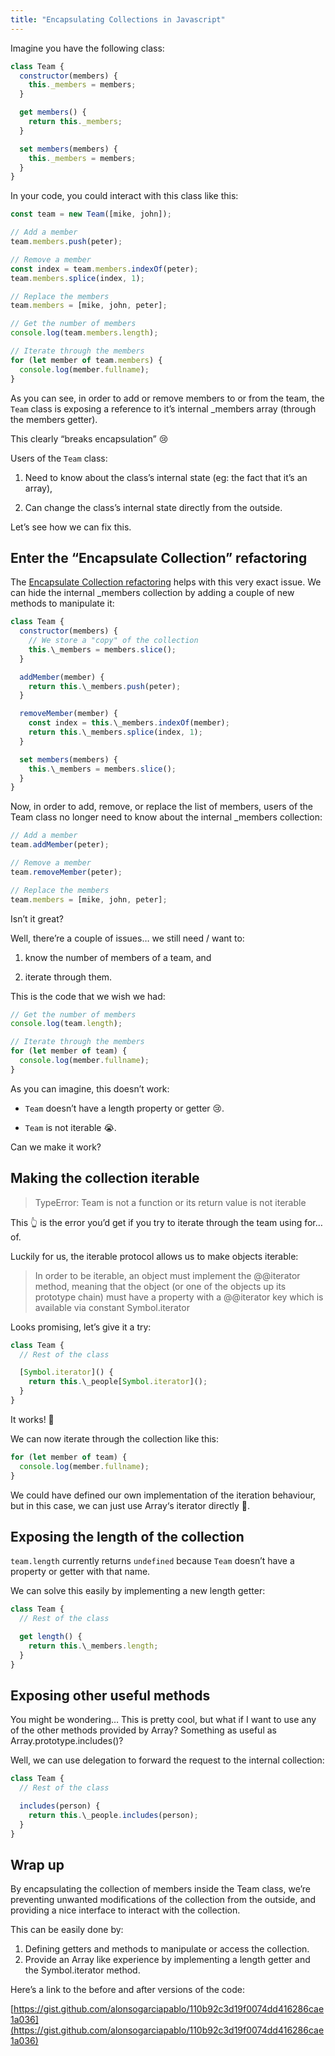 ```yaml
---
title: "Encapsulating Collections in Javascript"
---
```


Imagine you have the following class:

```js
class Team {
  constructor(members) {
    this._members = members;
  }

  get members() {
    return this._members;
  }

  set members(members) {
    this._members = members;
  }
}
```

In your code, you could interact with this class like this:

```js
const team = new Team([mike, john]);

// Add a member
team.members.push(peter);

// Remove a member
const index = team.members.indexOf(peter);
team.members.splice(index, 1);

// Replace the members
team.members = [mike, john, peter];

// Get the number of members
console.log(team.members.length);

// Iterate through the members
for (let member of team.members) {
  console.log(member.fullname);
}
```

As you can see, in order to add or remove members to or from the team, the `Team` class is exposing a reference to it’s internal \_members array (through the members getter).

This clearly “breaks encapsulation” 😢

Users of the `Team` class:

1. Need to know about the class’s internal state (eg: the fact that it’s an array),

2. Can change the class’s internal state directly from the outside.

Let’s see how we can fix this.

## Enter the “Encapsulate Collection” refactoring

The [Encapsulate Collection refactoring](https://refactoring.com/catalog/encapsulateCollection.html) helps with this very exact issue. We can hide the internal \_members collection by adding a couple of new methods to manipulate it:

```js
class Team {
  constructor(members) {
    // We store a "copy" of the collection
    this.\_members = members.slice();
  }

  addMember(member) {
    return this.\_members.push(peter);
  }

  removeMember(member) {
    const index = this.\_members.indexOf(member);
    return this.\_members.splice(index, 1);
  }

  set members(members) {
    this.\_members = members.slice();
  }
}
```

Now, in order to add, remove, or replace the list of members, users of the Team class no longer need to know about the internal \_members collection:

```js
// Add a member
team.addMember(peter);

// Remove a member
team.removeMember(peter);

// Replace the members
team.members = [mike, john, peter];
```

Isn’t it great?

Well, there’re a couple of issues… we still need / want to:

1. know the number of members of a team, and

2. iterate through them.

This is the code that we wish we had:

```js
// Get the number of members
console.log(team.length);

// Iterate through the members
for (let member of team) {
  console.log(member.fullname);
}
```

As you can imagine, this doesn’t work:

- `Team` doesn’t have a length property or getter 😢.

- `Team` is not iterable 😭.

Can we make it work?

## Making the collection iterable

> TypeError: Team is not a function or its return value is not iterable

This 👆 is the error you’d get if you try to iterate through the team using for…of.

Luckily for us, the iterable protocol allows us to make objects iterable:

> In order to be iterable, an object must implement the @@iterator method, meaning that the object (or one of the objects up its prototype chain) must have a property with a @@iterator key which is available via constant Symbol.iterator

Looks promising, let’s give it a try:

```js
class Team {
  // Rest of the class

  [Symbol.iterator]() {
    return this.\_people[Symbol.iterator]();
  }
}
```

It works! 👏

We can now iterate through the collection like this:

```js
for (let member of team) {
  console.log(member.fullname);
}
```

We could have defined our own implementation of the iteration behaviour, but in this case, we can just use Array‘s iterator directly 🙌.

## Exposing the length of the collection

`team.length` currently returns `undefined` because `Team` doesn’t have a property or getter with that name.

We can solve this easily by implementing a new length getter:

```js
class Team {
  // Rest of the class

  get length() {
    return this.\_members.length;
  }
}
```

## Exposing other useful methods

You might be wondering… This is pretty cool, but what if I want to use any of the other methods provided by Array? Something as useful as Array.prototype.includes()?

Well, we can use delegation to forward the request to the internal collection:

```js
class Team {
  // Rest of the class

  includes(person) {
    return this.\_people.includes(person);
  }
}
```

## Wrap up

By encapsulating the collection of members inside the Team class, we’re preventing unwanted modifications of the collection from the outside, and providing a nice interface to interact with the collection.

This can be easily done by:

1. Defining getters and methods to manipulate or access the collection.
2. Provide an Array like experience by implementing a length getter and the Symbol.iterator method.

Here’s a link to the before and after versions of the code:

[https://gist.github.com/alonsogarciapablo/110b92c3d19f0074dd416286cae1a036](https://gist.github.com/alonsogarciapablo/110b92c3d19f0074dd416286cae1a036)
